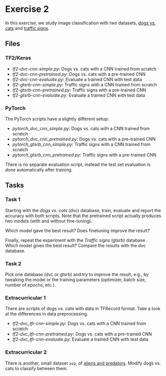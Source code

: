 # Exercise 2

In this exercise, we study image classification with two datasets, 
[dogs vs. cats](imgs/dvc.png) and [traffic signs](imgs/gtsrb-montage.png).

## Files

### TF2/Keras

* *tf2-dvc-cnn-simple.py*: Dogs vs. cats with a CNN trained from scratch
* *tf2-dvc-cnn-pretrained.py*: Dogs vs. cats with a pre-trained CNN
* *tf2-dvc-cnn-evaluate.py*: Evaluate a trained CNN with test data
* *tf2-gtsrb-cnn-simple.py*: Traffic signs with a CNN trained from scratch
* *tf2-gtsrb-cnn-pretrained.py*: Traffic signs with a pre-trained CNN
* *tf2-gtsrb-cnn-evaluate.py*: Evaluate a trained CNN with test data

### PyTorch

The PyTorch scripts have a slightly different setup:

* *pytorch_dvc_cnn_simple.py*: Dogs vs. cats with a CNN trained from scratch
* *pytorch_dvc_cnn_pretrained.py*: Dogs vs. cats with a pre-trained CNN
* *pytorch_gtsrb_cnn_simple.py*: Traffic signs with a CNN trained from scratch
* *pytorch_gtsrb_cnn_pretrained.py*: Traffic signs with a pre-trained CNN

There is no separate evaluation script, instead the test set
evaluation is done automatically after training.

## Tasks

### Task 1

Starting with the _dogs vs. cats_ (dvc) database, train, evaluate and report the
accuracy with both scripts. Note that the pretrained script actually produces
two models (with and without fine-tuning).

Which model gave the best result? Does finetuning improve the result?

Finally, repeat the experiment with the _Traffic signs_ (gtsrb) database . Which
model gives the best result? Compare the results with the dvc database.

### Task 2

Pick one database (dvc or gtsrb) and try to improve the result, e.g., by
tweaking the model or the training parameters (optimizer, batch size, number of
epochs, etc.).

### Extracurricular 1

There are scripts of _dogs vs. cats_ with data in TFRecord format. Take a look at the differences in data preprocessing.

* *tf2-dvc_tfr-cnn-simple.py*: Dogs vs. cats with a CNN trained from scratch
* *tf2-dvc_tfr-cnn-pretrained.py*: Dogs vs. cats with a pre-trained CNN
* *tf2-dvc_tfr-cnn-evaluate.py*: Evaluate a trained CNN with test data

### Extracurricular 2

There is another, small dataset `avp`, of [aliens and predators](imgs/avp.png). Modify dogs vs. cats to classify between them.

